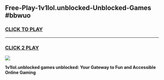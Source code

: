 
## Free-Play-1v1lol.unblocked-Unblocked-Games #bbwuo
<h3>
<a href="https://news.freeplayer.one?title=1v1lol.unblocked&ref=8M">CLICK TO PLAY</a></h3>
<hr>

<h3>
<a href="https://news.freeplayer.one?title=1v1lol.unblocked&ref=8M">CLICK 2 PLAY</a>
  
</h3>

<a href="https://news.freeplayer.one?title=1v1lol.unblocked&ref=8M"><img src="https://clearcache.store/games.png"></a>


**1v1lol.unblocked games unblocked: Your Gateway to Fun and Accessible Online Gaming**
